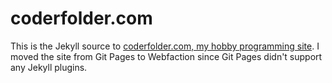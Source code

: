 coderfolder.com
================
This is the Jekyll source to <a href="http://coderfolder.com">coderfolder.com, my hobby programming site</a>. I moved the site from Git Pages to Webfaction since Git Pages didn't support any Jekyll plugins. 
